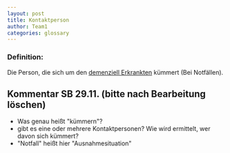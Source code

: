 ```yaml
---
layout: post
title: Kontaktperson
author: Team1
categories: glossary
---
```


### Definition:
Die Person, die sich um den [demenziell Erkrankten](https://github.com/Archi-Lab-FAE/fae-global-documentation/blob/master/2019-11-15-Glossary-Dementiell%20erkrankter.md) kümmert (Bei Notfällen).

## Kommentar SB 29.11. (bitte nach Bearbeitung löschen)
* Was genau heißt "kümmern"?
* gibt es eine oder mehrere Kontaktpersonen? Wie wird ermittelt, wer davon sich kümmert?
* "Notfall" heißt hier "Ausnahmesituation"